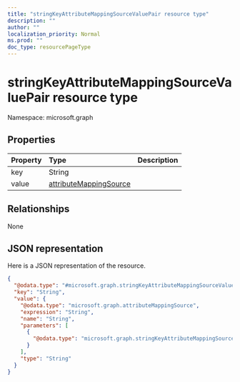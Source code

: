 ```yaml
---
title: "stringKeyAttributeMappingSourceValuePair resource type"
description: ""
author: ""
localization_priority: Normal
ms.prod: ""
doc_type: resourcePageType
---
```


# stringKeyAttributeMappingSourceValuePair resource type


Namespace: microsoft.graph



## Properties
|Property|Type|Description|
|:---|:---|:---|
|key|String||
|value|[attributeMappingSource](../resources/attributemappingsource.md)||

## Relationships
None

## JSON representation
Here is a JSON representation of the resource.
<!-- {
  "blockType": "resource",
  "@odata.type": "microsoft.graph.stringKeyAttributeMappingSourceValuePair"
}
-->
``` json
{
  "@odata.type": "#microsoft.graph.stringKeyAttributeMappingSourceValuePair",
  "key": "String",
  "value": {
    "@odata.type": "microsoft.graph.attributeMappingSource",
    "expression": "String",
    "name": "String",
    "parameters": [
      {
        "@odata.type": "microsoft.graph.stringKeyAttributeMappingSourceValuePair"
      }
    ],
    "type": "String"
  }
}
```

